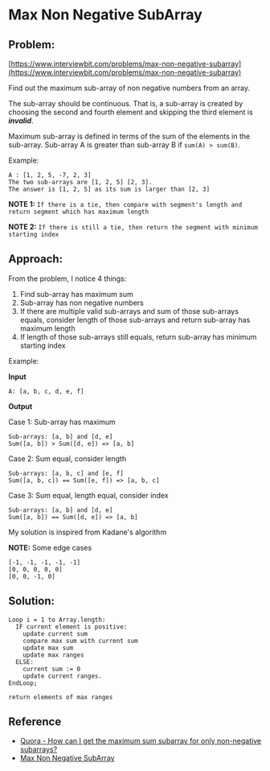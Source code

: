 # Max Non Negative SubArray

## Problem:
[https://www.interviewbit.com/problems/max-non-negative-subarray](https://www.interviewbit.com/problems/max-non-negative-subarray)

Find out the maximum sub-array of non negative numbers from an array.

The sub-array should be continuous. That is, a sub-array is created by choosing the second and fourth element and skipping the third element is _**invalid**_.

Maximum sub-array is defined in terms of the sum of the elements in the sub-array. Sub-array A is greater than sub-array B if `sum(A) > sum(B)`.

Example:
```
A : [1, 2, 5, -7, 2, 3]
The two sub-arrays are [1, 2, 5] [2, 3].
The answer is [1, 2, 5] as its sum is larger than [2, 3]
```

**NOTE 1:** `If there is a tie, then compare with segment's length and return segment which has maximum length`

**NOTE 2:** `If there is still a tie, then return the segment with minimum starting index`


## Approach:

From the problem, I notice 4 things:

1. Find sub-array has maximum sum
2. Sub-array has non negative numbers
3. If there are multiple valid sub-arrays and sum of those sub-arrays equals, consider length of those sub-arrays and return sub-array has maximum length
4. If length of those sub-arrays still equals, return sub-array has minimum starting index

Example:

**Input**

```
A: [a, b, c, d, e, f]
```

**Output**

Case 1: Sub-array has maximum
```
Sub-arrays: [a, b] and [d, e]
Sum([a, b]) > Sum([d, e]) => [a, b]
```

Case 2: Sum equal, consider length
```
Sub-arrays: [a, b, c] and [e, f]
Sum([a, b, c]) == Sum([e, f]) => [a, b, c]
```

Case 3: Sum equal, length equal, consider index
```
Sub-arrays: [a, b] and [d, e]
Sum([a, b]) == Sum([d, e]) => [a, b]
```

My solution is inspired from Kadane's algorithm

**NOTE:** Some edge cases

```
[-1, -1, -1, -1, -1]
[0, 0, 0, 0, 0]
[0, 0, -1, 0]
```

## Solution:

```
Loop i = 1 to Array.length:
  IF current element is positive:
    update current sum
    compare max sum with current sum
    update max sum
    update max ranges
  ELSE:
    current sum := 0
    update current ranges.
EndLoop;

return elements of max ranges
```

## Reference
* [Quora - How can I get the maximum sum subarray for only non-negative subarrays?](https://qr.ae/TUh0DX)
* [Max Non Negative SubArray](https://practice2code.blogspot.com/2016/07/max-non-negative-subarray.html)

